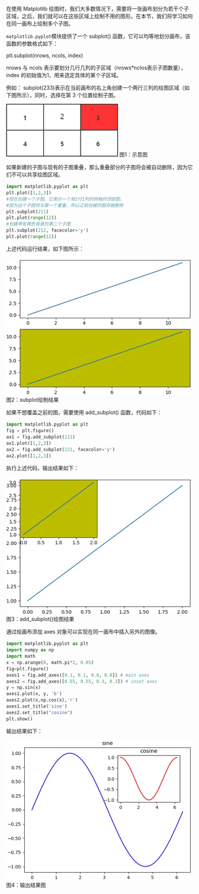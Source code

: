 在使用 Matplotlib 绘图时，我们大多数情况下，需要将一张画布划分为若干个子区域，之后，我们就可以在这些区域上绘制不用的图形。在本节，我们将学习如何在同一画布上绘制多个子图。

`matplotlib.pyplot`模块提供了一个 subplot() 函数，它可以均等地划分画布，该函数的参数格式如下：

plt.subplot(nrows, ncols, index)

nrows 与 ncols 表示要划分几行几列的子区域（nrows*nclos表示子图数量），index 的初始值为1，用来选定具体的某个子区域。

例如： subplot(233)表示在当前画布的右上角创建一个两行三列的绘图区域（如下图所示），同时，选择在第 3 个位置绘制子图。



![subplot()函数示意图](res/12534L438-0-20221020231157181.gif)
图1：示意图


如果新建的子图与现有的子图重叠，那么重叠部分的子图将会被自动删除，因为它们不可以共享绘图区域。

```python
import matplotlib.pyplot as plt
plt.plot([1,2,3])
#现在创建一个子图，它表示一个有2行1列的网格的顶部图。
#因为这个子图将与第一个重叠，所以之前创建的图将被删除
plt.subplot(211)
plt.plot(range(12))
#创建带有黄色背景的第二个子图
plt.subplot(212, facecolor='y')
plt.plot(range(12))
```

上述代码运行结果，如下图所示：



![subplot函数绘制子图](res/12534K029-1-20221020231157180.gif)
图2：subplot绘制结果


如果不想覆盖之前的图，需要使用 add_subplot() 函数，代码如下：

```python
import matplotlib.pyplot as plt
fig = plt.figure()
ax1 = fig.add_subplot(111)
ax1.plot([1,2,3])
ax2 = fig.add_subplot(221, facecolor='y')
ax2.plot([1,2,3])
```

执行上述代码，输出结果如下：



![subplot绘图函数](res/12534J423-2-20221020231157181.gif)
图3：add_subplot()绘图结果

通过给画布添加 axes 对象可以实现在同一画布中插入另外的图像。

```python
import matplotlib.pyplot as plt
import numpy as np
import math
x = np.arange(0, math.pi*2, 0.05)
fig=plt.figure()
axes1 = fig.add_axes([0.1, 0.1, 0.8, 0.8]) # main axes
axes2 = fig.add_axes([0.55, 0.55, 0.3, 0.3]) # inset axes
y = np.sin(x)
axes1.plot(x, y, 'b')
axes2.plot(x,np.cos(x),'r')
axes1.set_title('sine')
axes2.set_title("cosine")
plt.show()
```

输出结果如下：

![matplotlib绘图](res/12534H458-3-20221020231157167.gif)
图4：输出结果图